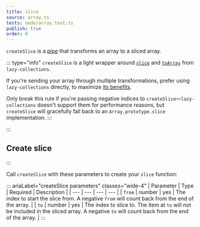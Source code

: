 ```yaml
---
title: slice
source: array.ts
tests: node/array.test.ts
publish: true
order: 0
---
```


`createSlice` is a [pipe](/docs/logic/pipes-overview) that transforms an array to a sliced array.

::: type="info"
`createSlice` is a light wrapper around [`slice`](https://github.com/RobinMalfait/lazy-collections#slice) and [`toArray`](https://github.com/RobinMalfait/lazy-collections#toarray) from `lazy-collections`.

If you're sending your array through multiple transformations, prefer using `lazy-collections` directly, to maximize [its benefits](https://alexvipond.dev/blog/im-obsessed-with-lazy-collections).

Only break this rule if you're passing negative indices to `createSlice`—`lazy-collections` doesn't support them for performance reasons, but `createSlice` will gracefully fall back to an `Array.prototype.slice` implementation.
:::


:::
## Create slice
:::

Call `createSlice` with these parameters to create your `slice` function:

::: ariaLabel="createSlice parameters" classes="wide-4"
| Parameter | Type | Required | Description |
| --- | --- | --- | --- |
| `from` | number | yes | The index to start the slice from. A negative `from` will count back from the end of the array. |
| `to` | number | yes | The index to slice to. The item at `to` will not be included in the sliced array. A negative `to` will count back from the end of the array. |
:::
